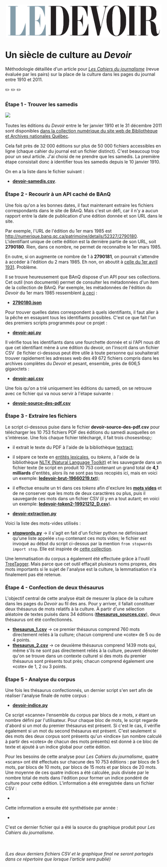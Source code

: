 <img src="LogoLeDevoir.png" alt="Logo du Devoir" width="500" height="105" style="display:block;margin-left:auto;margin-right:auto;">

# Un siècle de culture au *Devoir*
Méthodologie détaillée d'un article pour [*Les Cahiers du journalisme*](http://cahiersdujournalisme.org/) (revue évaluée par les pairs) sur la place de la culture dans les pages du journal entre 1910 et 2011.

:pencil2: :pencil2: :pencil2:

### Étape 1 - Trouver les samedis

<img src="http://numerique.banq.qc.ca/images/signature/logoBAnQ_EnteteMob.png" width="100">

Toutes les éditions du *Devoir* entre le 1er janvier 1910 et le 31 décembre 2011 sont disponibles [dans la collection numérique du site web de Bibliothèque et Archives nationales Québec](http://numerique.banq.qc.ca/patrimoine/details/52327/2786824).

Cela fait près de 32 000 éditions sur plus de 50 000 fichiers accessibles en ligne (chaque cahier du journal est un fichier distinct). C'est beaucoup trop pour un seul article. J'ai choisi de ne prendre que les samedis. La première étape consistait donc à identifier tous les samedis depuis le 10 janvier 1910.

On en a la liste dans le fichier suivant&nbsp;:
* [**devoir-samedis.csv**](devoir-samedis.csv).

### Étape 2 - Recourir à un API caché de BAnQ

Une fois qu'on a les bonnes dates, il faut maintenant extraire les fichiers correspondants dans le site de BAnQ. Mais c'est un défi, car il n'y a aucun rapport entre la date de publication d'une édition donnée et son URL dans le site.

Par exemple, l'URL de l'édition du 1er mars 1985 est http://numerique.banq.qc.ca/patrimoine/details/52327/2790180. L'identifiant unique de cette édition est la dernière partie de son URL, soit **2790180**. Rien, dans ce nombre, ne permet de reconnaître le 1er mars 1985.

En outre, si on augmente ce nombre de 1 à **2790181**, on pourrait s'attendre à accéder à l'édition du 2 mars 1985. Eh non, on aboutit à [celle du 1er avril 1931](http://numerique.banq.qc.ca/patrimoine/details/52327/2790181). Problème.

Il se trouve heureusement que BAnQ dispose d'un API pour ses collections. Cet outil (non documenté) permet de consulter les métadonnées d'un item de la collection de BAnQ. Par exemple, les métadonnées de l'édition du *Devoir* du 1er mars 1985 ressemblent [à ceci](http://collections.banq.qc.ca/api/service-notice?handle=52327/2790180)&nbsp;:
* [**2790180.json**](2790180.json)

Pour trouver quelles dates correspondent à quels identifiants, il faut aller à la pêche en essayant tous les identifiants possibles. C'est ce que fait l'un des premiers scripts programmés pour ce projet&nbsp;: 
* [**devoir-api.py**](devoir-api.py)

Il vérifie tous les identifiants dans une fourchette donnée et si l'API nous dit que cet identifiant mène à une édition du devoir, on l'inscrit dans un fichier CSV&nbsp; (le fichier ci-dessous peut être utile à toute personne qui souhaiterait trouver rapidement les adresses web des 49&nbsp;672 fichiers compris dans les archives complètes du *Devoir* et pesant, ensemble, près de 606,5 gigaoctets&nbsp;:
* [**devoir-api.csv**](devoir-api.csv)

Une fois qu'on a trié uniquement les éditions du samedi, on se retrouve avec ce fichier qui va nous servir à l'étape suivante&nbsp;:
* [**devoir-source-des-pdf.csv**](devoir-source-des-pdf.csv)

### Étape 3 - Extraire les fichiers

Le script ci-dessous puise dans le fichier **devoir-source-des-pdf.csv** pour télécharger les 10&nbsp;753 fichiers PDF des éditions du samedi auxquelles on s'intéresse. Une fois chaque fichier téléchargé, il fait trois chosesnbsp;:
* il extrait le texte du PDF à l'aide de la bibliothèque [textract](https://github.com/deanmalmgren/textract);
* il sépare ce texte en [entités lexicales](https://fr.wikipedia.org/wiki/Analyse_lexicale), ou *tokens*, à l'aide de la bibliothèque [NLTK (Natural Language Toolkit)](https://www.nltk.org/) et les sauvegarde dans un fichier texte (le script en produit 10&nbsp;753 contenant un grand total de **4,1 milliards** d'entités, alors ils ne sont pas tous recopiés ici, mais en voici un exemple: [**ledevoir-brut-19660219.txt**](ledevoir-brut-19660219.txt));
* il effectue ensuite un tri dans ces *tokens* afin d'exclure les [**mots vides**](https://fr.wikipedia.org/wiki/Mot_vide) et de ne conserver que les mots de deux caractères ou plus, puis il sauvegarde ces mots dans un fichier CSV (il y en a tout autant; en voici un exemple: [**ledevoir-token2-19921212_D.csv**](ledevoir-token2-19921212_D.csv)).

* [**devoir-extraction.py**](devoir-extraction.py)

Voici la liste des mots-vides utilisés&nbsp;:
* [**stopwords.py**](stopwords.py) -> il s'agit en fait d'un fichier python ne définissant qu'une liste appelée `stop` contenant ces mots vides; le fichier est invoqué au début du script ci-dessus par la mention `from stopwords import stop`. Elle est inspirée de [cette collection](https://github.com/stopwords-iso/stopwords-fr).

Une lemmatisation du corpus a également été effectuée grâce à l'outil [TreeTagger](http://www.cis.uni-muenchen.de/~schmid/tools/TreeTagger/). Mais parce que cet outil effaçait plusieurs noms propres, des mots importants si le sujet de l'analyse est la culture, la lemmatisation n'a finalement pas été retenue.

### Étape 4 - Confection de deux thésaurus

L'objectif central de cette analyse était de mesurer la place de la culture dans les pages du *Devoir* au fil des ans. Pour y arriver, il fallait constituer deux thésaurus de mots relatifs à la culture. À partir d'une sélection aléatoire de textes puisés dans 34 éditions ([**thesaurus_sources.csv**](thesaurus_sources.csv)), deux thésaurus ont été confectionnés.

* [**thesaurus_1.csv**](thesaurus_1.csv) -> ce premier thésaurus comprend 760 mots directement reliés à la culture; chacun comprend une «cote» de 5 ou de 4 points.
* [**thesaurus_2.csv**](thesaurus_2.csv) -> ce deuxième thésaurus comprend 1439 mots qui, même s'ils ne sont pas directement reliés à la culture, peuvent dénoter qu'on se trouve dans un contexte culturel si des mots du premier thésaurus sont présents tout près; chacun comprend également une «cote» de 1, 2 ou 3 points.

### Étape 5 - Analyse du corpus

Une fois les thésaurus confectionnés, un dernier script s'en sert afin de réaliser l'analyse finale de notre corpus&nbsp;:

* [**devoir-indice.py**](devoir-indice.py)

Ce script «scanne» l'ensemble du corpus par blocs de *x* mots, *x* étant un nombre défini par l'utilisateur. Pour chaque bloc de mots, le script regarde d'abord si un mot du premier thésaurus est présent. Si c'est le cas, il vérifie également si un mot du second thésaurus est présent. C'est seulement si des mots des deux corpus sont présents qu'un «indice» (un nombre calculé à partir des «cotes» de chacun des mots présents) est donné à ce bloc de texte et ajouté à un indice global pour cette édition.

Pour les besoins de cette analyse pour *Les Cahiers du journalisme*, quatre «scans» ont été effectués sur chacune des 10&nbsp;753 éditions&nbsp;: par blocs de 5 mots, par blocs de 10 mots, par blocs de 15 mots et par blocs de 20 mots. Une moyenne de ces quatre indices a été calculée, puis divisée par le nombre total de mots dans l'édition pour former un indice pondéré de culture pour cette édition. L'information a été enregistrée dans un fichier CSV&nbsp;:

* []()

Cette information a ensuite été synthétisée par année&nbsp;:

* []()

C'est ce dernier fichier qui a été la source du graphique produit pour *Les Cahiers du journalisme*.

<img src="">

###### (Les deux derniers fichiers CSV et le graphique final ne seront partagés dans ce répertoire que lorsque l'article sera publié)
